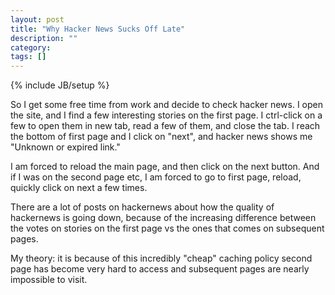 ```yaml
---
layout: post
title: "Why Hacker News Sucks Off Late"
description: ""
category: 
tags: []
---
```

{% include JB/setup %}

So I get some free time from work and decide to check hacker news. I open the
site, and I find a few interesting stories on the first page. I ctrl-click on a
few to open them in new tab, read a few of them, and close the tab. I reach the
bottom of first page and I click on "next", and hacker news shows me "Unknown
or expired link."

I am forced to reload the main page, and then click on the next button. And if
I was on the second page etc, I am forced to go to first page, reload, quickly
click on next a few times.

There are a lot of posts on hackernews about how the quality of hackernews is
going down, because of the increasing difference between the votes on stories
on the first page vs the ones that comes on subsequent pages.

My theory: it is because of this incredibly "cheap" caching policy second page
has become very hard to access and subsequent pages are nearly impossible to
visit.


